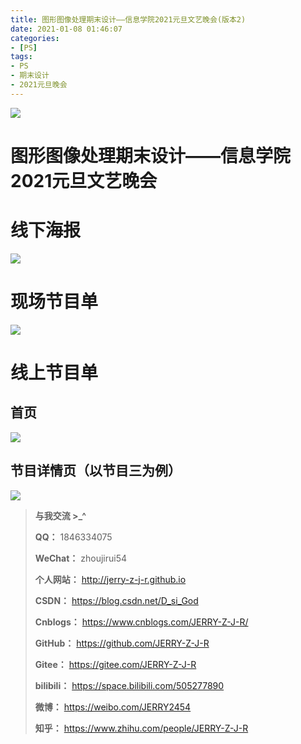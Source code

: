 ```yaml
---
title: 图形图像处理期末设计——信息学院2021元旦文艺晚会(版本2)
date: 2021-01-08 01:46:07
categories:
- [PS]
tags:
- PS
- 期末设计
- 2021元旦晚会
---
```


![](https://img-blog.csdnimg.cn/20210108001259254.jpg)

<!--more-->



# 图形图像处理期末设计——信息学院2021元旦文艺晚会

# 线下海报

![](https://img-blog.csdnimg.cn/20210108001259254.jpg)

# 现场节目单

![](https://img-blog.csdnimg.cn/20210108002023113.png)

# 线上节目单

## 首页

![](https://img-blog.csdnimg.cn/20210108002206592.jpg)


## 节目详情页（以节目三为例）

![](https://img-blog.csdnimg.cn/20210108002232203.jpg)



> **与我交流 >_^**
>
> **QQ：** 1846334075
>
> **WeChat：** zhoujirui54
>
> **个人网站：** <http://jerry-z-j-r.github.io>	
>
> **CSDN：** <https://blog.csdn.net/D_si_God>
>
> **Cnblogs：** <https://www.cnblogs.com/JERRY-Z-J-R/>
>
> **GitHub：** <https://github.com/JERRY-Z-J-R>
>
> **Gitee：** <https://gitee.com/JERRY-Z-J-R>
>
> **bilibili：** <https://space.bilibili.com/505277890>
>
> **微博：** <https://weibo.com/JERRY2454>
>
> **知乎：** <https://www.zhihu.com/people/JERRY-Z-J-R>